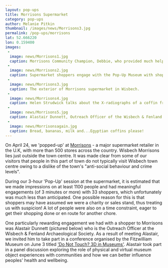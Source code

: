 ```yaml
---
layout: pop-ups
title: Morrisons Supermarket
category: pop-ups
author: Melanie Pitkin
thumbnail: /images/news/Morrisons3.jpg
permalink: /pop-ups/morrisons
lat: 52.666220
lon: 0.159400
images:
 -
  image: news/Morrisons1.jpg
  caption: Morrisons Community Champion, Debbie, who provided much help in organising our visit.
 -
  image: news/Morrisons2.jpg
  caption: Supermarket shoppers engage with the Pop-Up Museum with shopping trolley in tow!
 -
  image: news/Morrisons3.jpg
  caption: The exterior of Morrisons supermarket in Wisbech.
 -
  image: news/Morrisons4.jpg
  caption: Helen Strudwick talks about the X-radiographs of a coffin fragment with an interested Morrisons shopper.
 -
  image: news/Morrisons5.jpg
  caption: Alastair Dunnett, Outreach Officer of the Wisbech & Fenland Archaeological Society at the Pop-Up Museum in Wisbech.
 -
  image: news/Morrisonsagain.jpg
  caption: Bread, bananas, milk and...Egyptian coffins please!
---
```

On April 24, we 'popped-up' at [Morrisons](https://my.morrisons.com/storefinder/511) - a major supermarket retailer in the U.K, with more than 500 stores across the country. Wisbech Morrisons lies just outside the town centre. It was made clear from some of our visitors that people in this part of town do not typically visit Wisbech town centre owing to a dislike of the town's "anti-social behaviour and crime levels". 

During our 3-hour 'Pop-Up' session at the supermarket, it is estimated that we made impressions on at least 1100 people and had meaningful engagements (of 3 minutes or more) with 33 shoppers, which unfortunately was much less than anticipated. One possible reason for this is that shoppers may have assumed we were a charity or sales stand, thus treating us with suspicion! A lot of people were also on a time constraint, eager to get their shopping done or en route for another chore. 

One particularly rewarding engagement we had with a shopper to Morrisons was Alastair Dunnett (pictured below) who is the Outreach Officer at the Wisbech & Fenland Archaeological Society. As a result of meeting Alastair, we invited him to take part in a conference organised by the Fitzwilliam Museum on June 3 titled ['Do Not Touch? 3D in Museums'](https://creative-economy.fitzmuseum.cam.ac.uk/conference/). Alastair took part in a panel discussion exploring the role of physical and virtual museum object experiences with communities and how we can better influence peoples' health and wellbeing. 

